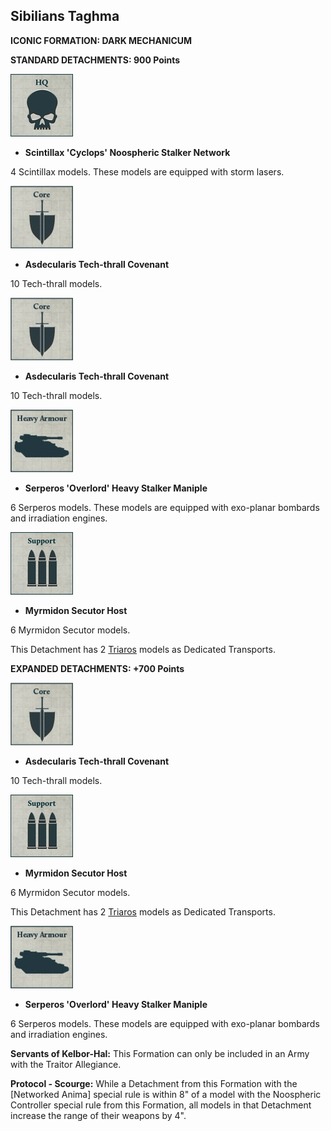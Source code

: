 ## Sibilians Taghma

**ICONIC FORMATION: DARK MECHANICUM**

**STANDARD DETACHMENTS: 900 Points**

[![](../../media/factions/dark_mechanicum/compulsory_hq.jpg)](../../factions/dark_mechanicum/detachments.md#scintillax-cyclops-noospheric-stalker-network-75-points)

* **Scintillax 'Cyclops' Noospheric Stalker Network**

4 Scintillax models. These models are equipped with storm lasers.

[![](../../media/factions/dark_mechanicum/compulsory_core.jpg)](../../factions/dark_mechanicum/detachments.md#adsecularis-tech-thrall-covenant-40-points)

* **Asdecularis Tech-thrall Covenant**

10 Tech-thrall models.

[![](../../media/factions/dark_mechanicum/compulsory_core.jpg)](../../factions/dark_mechanicum/detachments.md#adsecularis-tech-thrall-covenant-40-points)

* **Asdecularis Tech-thrall Covenant**

10 Tech-thrall models.

[![](../../media/factions/dark_mechanicum/compulsory_heavy_armour.jpg)](../../factions/dark_mechanicum/detachments.md#serperos-overlord-heavy-stalker-maniple-175-points)

* **Serperos 'Overlord' Heavy Stalker Maniple**

6 Serperos models. These models are equipped with exo-planar bombards and irradiation engines.

[![](../../media/factions/dark_mechanicum/compulsory_support.jpg)](../../factions/dark_mechanicum/detachments.md#myrmidon-secutor-host-30-points)

* **Myrmidon Secutor Host**

6 Myrmidon Secutor models. 

This Detachment has 2 [Triaros](../../factions/dark_mechanicum/detachments.md#triaros-armoured-conveyor-22-points-per-model) models as Dedicated Transports.

**EXPANDED DETACHMENTS: +700 Points**

[![](../../media/factions/dark_mechanicum/compulsory_core.jpg)](../../factions/dark_mechanicum/detachments.md#adsecularis-tech-thrall-covenant-40-points)

* **Asdecularis Tech-thrall Covenant**

10 Tech-thrall models.

[![](../../media/factions/dark_mechanicum/compulsory_support.jpg)](../../factions/dark_mechanicum/detachments.md#myrmidon-secutor-host-30-points)

* **Myrmidon Secutor Host**

6 Myrmidon Secutor models. 

This Detachment has 2 [Triaros](../../factions/dark_mechanicum/detachments.md#triaros-armoured-conveyor-22-points-per-model) models as Dedicated Transports.

[![](../../media/factions/dark_mechanicum/compulsory_heavy_armour.jpg)](../../factions/dark_mechanicum/detachments.md#serperos-overlord-heavy-stalker-maniple-175-points)

* **Serperos 'Overlord' Heavy Stalker Maniple**

6 Serperos models. These models are equipped with exo-planar bombards and irradiation engines.

**Servants of Kelbor-Hal:** This Formation can only be included in an Army with the Traitor Allegiance.

**Protocol - Scourge:** While a Detachment from this Formation with the [Networked Anima] special rule is within 8" of a model with the Noospheric Controller special rule from this Formation, all models in that Detachment increase the range of their weapons by 4".
